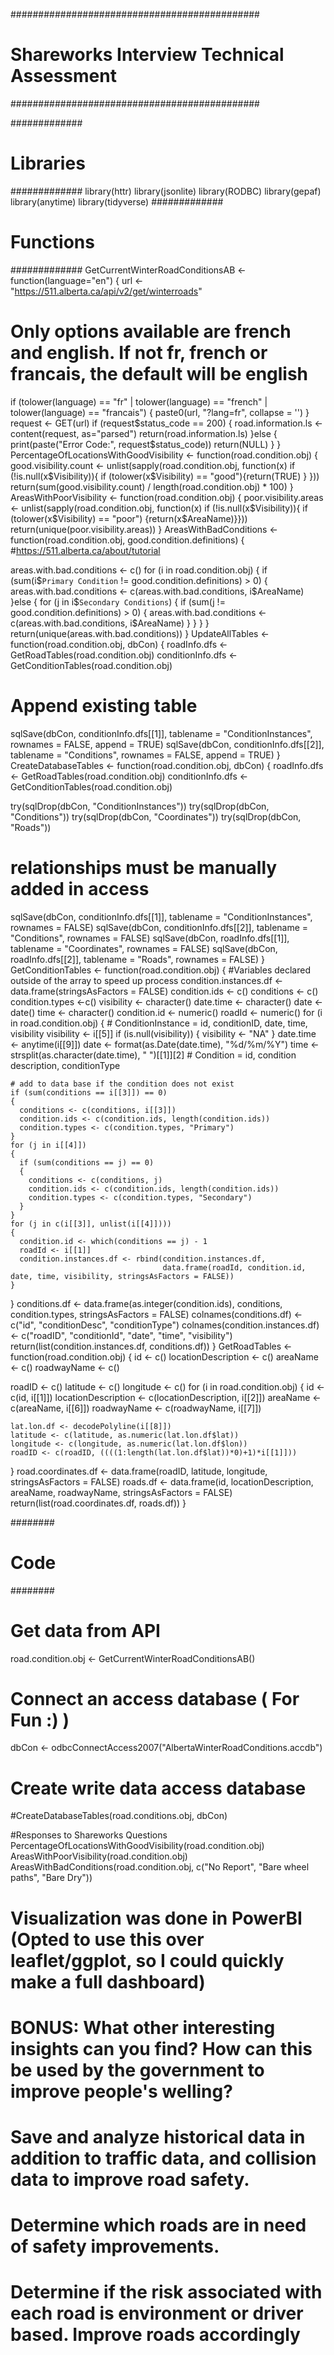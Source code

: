 #############################################
# Shareworks Interview Technical Assessment #
#############################################

#############
# Libraries #
#############
library(httr)
library(jsonlite)
library(RODBC)
library(gepaf)
library(anytime)
library(tidyverse)
#############
# Functions #
#############
GetCurrentWinterRoadConditionsAB <- function(language="en")
{
  url <- "https://511.alberta.ca/api/v2/get/winterroads"
  # Only options available are french and english. If not fr, french or francais, the default will be english
  if (tolower(language) == "fr" | tolower(language) == "french" | tolower(language) == "francais")
  {
    paste0(url, "?lang=fr", collapse = '')
  }
  request <- GET(url)
  if (request$status_code == 200)
  {
    road.information.ls <- content(request, as="parsed")
    return(road.information.ls)
  }else
  {
    print(paste("Error Code:", request$status_code))
    return(NULL)
  }
}
PercentageOfLocationsWithGoodVisibility <- function(road.condition.obj)
{
  good.visibility.count  <- unlist(sapply(road.condition.obj, function(x) if (!is.null(x$Visibility)){ if (tolower(x$Visibility) == "good"){return(TRUE) } }))
  return(sum(good.visibility.count) / length(road.condition.obj) * 100)
}
AreasWithPoorVisibility <- function(road.condition.obj)
{
  poor.visibility.areas <- unlist(sapply(road.condition.obj, function(x) if (!is.null(x$Visibility)){ if (tolower(x$Visibility) == "poor") {return(x$AreaName)}}))
  return(unique(poor.visibility.areas))
}
AreasWithBadConditions <- function(road.condition.obj, good.condition.definitions)
{
  #https://511.alberta.ca/about/tutorial
  
  areas.with.bad.conditions <- c()
  for (i in road.condition.obj) 
  {
    if (sum(i$`Primary Condition` != good.condition.definitions) > 0)
    {
      areas.with.bad.conditions <- c(areas.with.bad.conditions, i$AreaName)
    }else
    {
      for (j in i$`Secondary Conditions`) 
      {
        if (sum(j != good.condition.definitions) > 0)
        {
          areas.with.bad.conditions <- c(areas.with.bad.conditions, i$AreaName)
        }
      }
    }
  }
  return(unique(areas.with.bad.conditions))
}
UpdateAllTables <- function(road.condition.obj, dbCon)
{
  roadInfo.dfs <- GetRoadTables(road.condition.obj)
  conditionInfo.dfs <- GetConditionTables(road.condition.obj)
  # Append existing table
  sqlSave(dbCon, conditionInfo.dfs[[1]], tablename = "ConditionInstances", rownames = FALSE, append = TRUE)
  sqlSave(dbCon, conditionInfo.dfs[[2]], tablename = "Conditions", rownames = FALSE, append = TRUE)
}
CreateDatabaseTables <- function(road.condition.obj, dbCon)
{
  roadInfo.dfs <- GetRoadTables(road.condition.obj)
  conditionInfo.dfs <- GetConditionTables(road.condition.obj)
  
  try(sqlDrop(dbCon, "ConditionInstances"))
  try(sqlDrop(dbCon, "Conditions"))
  try(sqlDrop(dbCon, "Coordinates"))
  try(sqlDrop(dbCon, "Roads"))
  # relationships must be manually added in access
  sqlSave(dbCon, conditionInfo.dfs[[1]], tablename = "ConditionInstances", rownames = FALSE)
  sqlSave(dbCon, conditionInfo.dfs[[2]], tablename = "Conditions", rownames = FALSE)
  sqlSave(dbCon, roadInfo.dfs[[1]], tablename = "Coordinates", rownames = FALSE)
  sqlSave(dbCon, roadInfo.dfs[[2]], tablename = "Roads", rownames = FALSE)
}
GetConditionTables <- function(road.condition.obj)
{
  #Variables declared outside of the array to speed up process
  condition.instances.df <- data.frame(stringsAsFactors = FALSE)
  condition.ids <- c()
  conditions <- c()
  condition.types <-c()
  visibility <- character()
  date.time <- character()
  date <- date()
  time <- character()
  condition.id <- numeric()
  roadId <- numeric()
  for (i in road.condition.obj) 
  {
    # ConditionInstance = id, conditionID, date, time, visibility
    visibility <- i[[5]]
    if (is.null(visibility))
    {
      visibility <- "NA"
    }
    date.time <- anytime(i[[9]])
    date <- format(as.Date(date.time), "%d/%m/%Y")
    time <- strsplit(as.character(date.time), " ")[[1]][2]
    # Condition = id, condition description, conditionType
    
    # add to data base if the condition does not exist
    if (sum(conditions == i[[3]]) == 0)
    {
      conditions <- c(conditions, i[[3]])
      condition.ids <- c(condition.ids, length(condition.ids))
      condition.types <- c(condition.types, "Primary")
    }
    for (j in i[[4]])
    {
      if (sum(conditions == j) == 0)
      {
        conditions <- c(conditions, j)
        condition.ids <- c(condition.ids, length(condition.ids))
        condition.types <- c(condition.types, "Secondary")
      }
    }
    for (j in c(i[[3]], unlist(i[[4]])))
    {
      condition.id <- which(conditions == j) - 1
      roadId <- i[[1]]
      condition.instances.df <- rbind(condition.instances.df,
                                      data.frame(roadId, condition.id, date, time, visibility, stringsAsFactors = FALSE))
    }
  }
  conditions.df <- data.frame(as.integer(condition.ids), conditions, condition.types, stringsAsFactors = FALSE)
  colnames(conditions.df) <- c("id", "conditionDesc", "conditionType")
  colnames(condition.instances.df) <- c("roadID", "conditionId", "date", "time", "visibility")
  return(list(condition.instances.df, conditions.df))
}
GetRoadTables <- function(road.condition.obj)
{
  id <- c()
  locationDescription <- c()
  areaName <- c()
  roadwayName <- c()
  
  roadID <- c()
  latitude <- c()
  longitude <- c()
  for (i in road.condition.obj) 
  {
    id <- c(id, i[[1]])
    locationDescription <- c(locationDescription, i[[2]])
    areaName <- c(areaName, i[[6]])
    roadwayName <- c(roadwayName, i[[7]])
    
    
    lat.lon.df <- decodePolyline(i[[8]])
    latitude <- c(latitude, as.numeric(lat.lon.df$lat))
    longitude <- c(longitude, as.numeric(lat.lon.df$lon))
    roadID <- c(roadID, ((((1:length(lat.lon.df$lat))*0)+1)*i[[1]]))
  }
  road.coordinates.df <- data.frame(roadID, latitude, longitude, stringsAsFactors = FALSE)
  roads.df <- data.frame(id, locationDescription, areaName, roadwayName, stringsAsFactors = FALSE)
  return(list(road.coordinates.df, roads.df))
}

########
# Code #
########


# Get data from API
road.condition.obj <- GetCurrentWinterRoadConditionsAB()

# Connect an access database (  For Fun :)  )
dbCon <- odbcConnectAccess2007("AlbertaWinterRoadConditions.accdb")

# Create write data access database
#CreateDatabaseTables(road.conditions.obj, dbCon)

#Responses to Shareworks Questions
PercentageOfLocationsWithGoodVisibility(road.condition.obj)
AreasWithPoorVisibility(road.condition.obj)
AreasWithBadConditions(road.condition.obj, c("No Report", "Bare wheel paths", "Bare Dry"))
# Visualization was done in PowerBI (Opted to use this over leaflet/ggplot, so I could quickly make a full dashboard)

# BONUS: What other interesting insights can you find? How can this be used by the government to improve people's welling?
  # Save and analyze historical data in addition to traffic data, and collision data to improve road safety.
  # Determine which roads are in need of safety improvements. 
  # Determine if the risk associated with each road is environment or driver based. Improve roads accordingly




